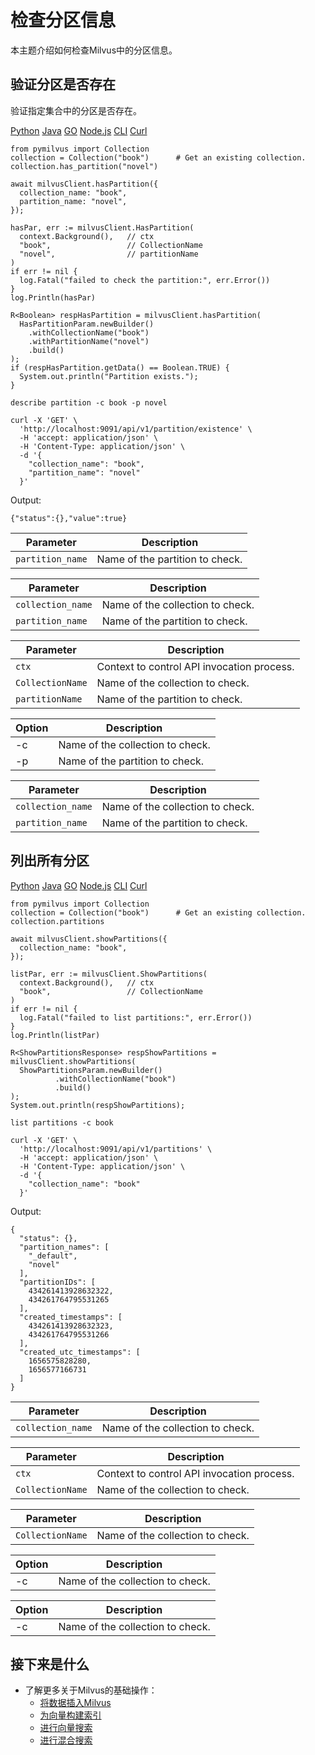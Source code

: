 检查分区信息
======

本主题介绍如何检查Milvus中的分区信息。

验证分区是否存在
--------

验证指定集合中的分区是否存在。

[Python](#python) 
[Java](#java)
[GO](#go)
[Node.js](#javascript)
[CLI](#shell)
[Curl](#curl)

```
from pymilvus import Collection
collection = Collection("book")      # Get an existing collection.
collection.has_partition("novel")

```

```
await milvusClient.hasPartition({
  collection_name: "book",
  partition_name: "novel",
});

```

```
hasPar, err := milvusClient.HasPartition(
  context.Background(),   // ctx
  "book",                 // CollectionName
  "novel",                // partitionName
)
if err != nil {
  log.Fatal("failed to check the partition:", err.Error())
}
log.Println(hasPar)

```

```
R<Boolean> respHasPartition = milvusClient.hasPartition(
  HasPartitionParam.newBuilder()
    .withCollectionName("book")
    .withPartitionName("novel")
    .build()
);
if (respHasPartition.getData() == Boolean.TRUE) {
  System.out.println("Partition exists.");
}

```

```
describe partition -c book -p novel

```

```
curl -X 'GET' \
  'http://localhost:9091/api/v1/partition/existence' \
  -H 'accept: application/json' \
  -H 'Content-Type: application/json' \
  -d '{
    "collection_name": "book",
    "partition_name": "novel"
  }'

```

Output:

```
{"status":{},"value":true}

```

| Parameter | Description |
| --- | --- |
| `partition_name` | Name of the partition to check. |

| Parameter | Description |
| --- | --- |
| `collection_name` | Name of the collection to check. |
| `partition_name` | Name of the partition to check. |

| Parameter | Description |
| --- | --- |
| `ctx` | Context to control API invocation process. |
| `CollectionName` | Name of the collection to check. |
| `partitionName` | Name of the partition to check. |

| Option | Description |
| --- | --- |
| -c | Name of the collection to check. |
| -p | Name of the partition to check. |

| Parameter | Description |
| --- | --- |
| `collection_name` | Name of the collection to check. |
| `partition_name` | Name of the partition to check. |

列出所有分区
------

[Python](#python) 
[Java](#java)
[GO](#go)
[Node.js](#javascript)
[CLI](#shell)
[Curl](#curl)

```
from pymilvus import Collection
collection = Collection("book")      # Get an existing collection.
collection.partitions

```

```
await milvusClient.showPartitions({
  collection_name: "book",
});

```

```
listPar, err := milvusClient.ShowPartitions(
  context.Background(),   // ctx
  "book",                 // CollectionName
)
if err != nil {
  log.Fatal("failed to list partitions:", err.Error())
}
log.Println(listPar)

```

```
R<ShowPartitionsResponse> respShowPartitions = milvusClient.showPartitions(
  ShowPartitionsParam.newBuilder()
          .withCollectionName("book")
          .build()
);
System.out.println(respShowPartitions);

```

```
list partitions -c book

```

```
curl -X 'GET' \
  'http://localhost:9091/api/v1/partitions' \
  -H 'accept: application/json' \
  -H 'Content-Type: application/json' \
  -d '{
    "collection_name": "book"
  }'

```

Output:

```
{
  "status": {},
  "partition_names": [
    "_default",
    "novel"
  ],
  "partitionIDs": [
    434261413928632322,
    434261764795531265
  ],
  "created_timestamps": [
    434261413928632323,
    434261764795531266
  ],
  "created_utc_timestamps": [
    1656575828280,
    1656577166731
  ]
}

```

| Parameter | Description |
| --- | --- |
| `collection_name` | Name of the collection to check. |

| Parameter | Description |
| --- | --- |
| `ctx` | Context to control API invocation process. |
| `CollectionName` | Name of the collection to check. |

| Parameter | Description |
| --- | --- |
| `CollectionName` | Name of the collection to check. |

| Option | Description |
| --- | --- |
| -c | Name of the collection to check. |

| Option | Description |
| --- | --- |
| -c | Name of the collection to check. |

接下来是什么
------

* 了解更多关于Milvus的基础操作：
	+ [将数据插入Milvus](insert_data.md)
	+ [为向量构建索引](build_index.md)
	+ [进行向量搜索](search.md)
	+ [进行混合搜索](hybridsearch.md)
